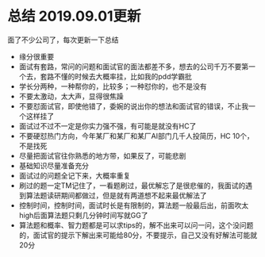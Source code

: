 # 总结 2019.09.01更新
面了不少公司了，每次更新一下总结
- 缘分很重要
- 面试有套路，常问的问题和面试官的面法都差不多，想去的公司千万不要第一个去，套路不懂的时候去大概率挂，比如我的pdd学霸批
- 学长分两种，一种帮你的，比较多；一种怼你的，也不是没有
- 不要太激动，太大声，显得很焦躁
- 不要怼面试官，即使他错了，委婉的说出你的想法和面试官的错误，不止我一个这样挂了
- 面试过不过不一定是你实力强不强，有可能是就没有HC了
- 不要硬怼热门方向，今年某厂和某厂和某厂AI部门几千人投简历，HC 10个，不是找死
- 尽量把面试官往你熟悉的地方带，如果反了，可能悲剧
- 基础知识尽量准备充分
- 面试过的问题全记下来，大概率重复
- 刷过的题一定TM记住了，一看题刷过，最优解忘了是很悲催的，我面试的遇到算法题读研期间都做过，但是就有两道想不起来最优解法了
- 控制时间，控制时间，面试时长是有限制的，算法题一般最后出，前面吹太high后面算法题只剩几分钟时间写就GG了
- 算法题和概率、智力题都是可以求tips的，解不出来可以问一问，这个没问题的，面试官的提示下解出来可能给80分，不要提示，自己又没有好解法可能就20分